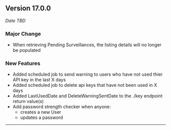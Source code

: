 
## Version 17.0.0
_Date TBD_

### Major Change
* When retrieving Pending Surveillances, the listing details will no longer be populated

### New Features
* Added scheduled job to send warning to users who have not used thier API key in the last X days
* Added scheduled job to delete api keys that have not been used in X days
* Added LastUsedDate and DeleteWarningSentDate to the ./key endpoint return value(s)
* Add password strength checker when anyone:
  * creates a new User
  * updates a password

---
